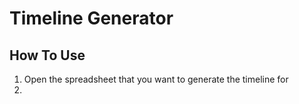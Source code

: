 # Timeline Generator

## How To Use
1) Open the spreadsheet that you want to generate the timeline for
2) 